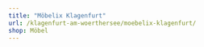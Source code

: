 ```yaml
---
title: "Möbelix Klagenfurt"
url: /klagenfurt-am-woerthersee/moebelix-klagenfurt/
shop: Möbel
---
```

